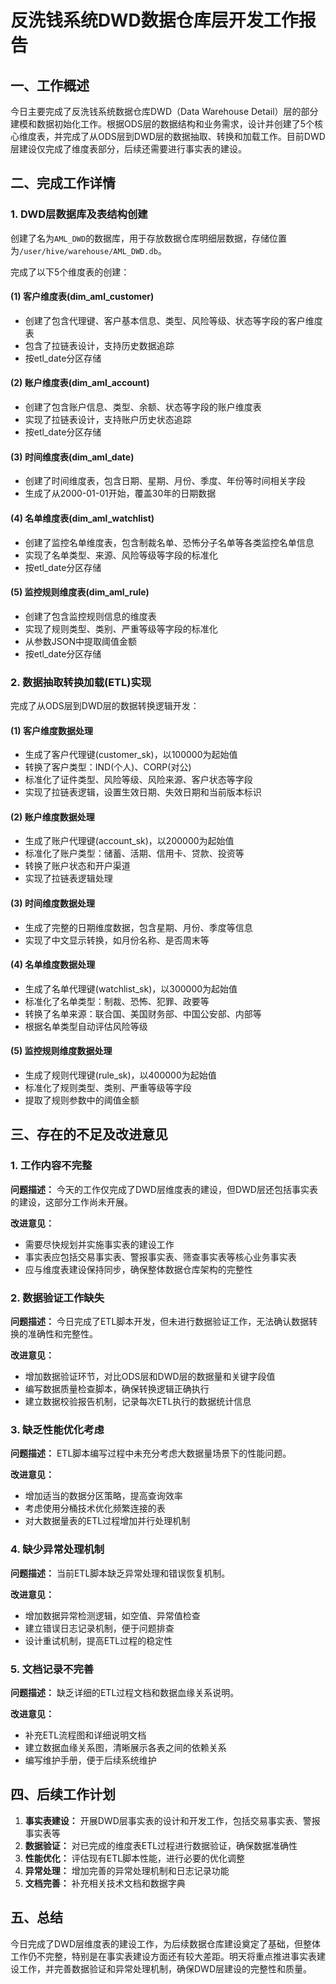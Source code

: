 # 反洗钱系统DWD数据仓库层开发工作报告

## 一、工作概述

今日主要完成了反洗钱系统数据仓库DWD（Data Warehouse Detail）层的部分建模和数据初始化工作。根据ODS层的数据结构和业务需求，设计并创建了5个核心维度表，并完成了从ODS层到DWD层的数据抽取、转换和加载工作。目前DWD层建设仅完成了维度表部分，后续还需要进行事实表的建设。

## 二、完成工作详情

### 1. DWD层数据库及表结构创建

创建了名为`AML_DWD`的数据库，用于存放数据仓库明细层数据，存储位置为`/user/hive/warehouse/AML_DWD.db`。

完成了以下5个维度表的创建：

#### (1) 客户维度表(dim_aml_customer)

- 创建了包含代理键、客户基本信息、类型、风险等级、状态等字段的客户维度表
- 包含了拉链表设计，支持历史数据追踪
- 按etl_date分区存储

#### (2) 账户维度表(dim_aml_account)

- 创建了包含账户信息、类型、余额、状态等字段的账户维度表
- 实现了拉链表设计，支持账户历史状态追踪
- 按etl_date分区存储

#### (3) 时间维度表(dim_aml_date)

- 创建了时间维度表，包含日期、星期、月份、季度、年份等时间相关字段
- 生成了从2000-01-01开始，覆盖30年的日期数据

#### (4) 名单维度表(dim_aml_watchlist)

- 创建了监控名单维度表，包含制裁名单、恐怖分子名单等各类监控名单信息
- 实现了名单类型、来源、风险等级等字段的标准化
- 按etl_date分区存储

#### (5) 监控规则维度表(dim_aml_rule)

- 创建了包含监控规则信息的维度表
- 实现了规则类型、类别、严重等级等字段的标准化
- 从参数JSON中提取阈值金额
- 按etl_date分区存储

### 2. 数据抽取转换加载(ETL)实现

完成了从ODS层到DWD层的数据转换逻辑开发：

#### (1) 客户维度数据处理

- 生成了客户代理键(customer_sk)，以100000为起始值
- 转换了客户类型：IND(个人)、CORP(对公)
- 标准化了证件类型、风险等级、风险来源、客户状态等字段
- 实现了拉链表逻辑，设置生效日期、失效日期和当前版本标识

#### (2) 账户维度数据处理

- 生成了账户代理键(account_sk)，以200000为起始值
- 标准化了账户类型：储蓄、活期、信用卡、贷款、投资等
- 转换了账户状态和开户渠道
- 实现了拉链表逻辑处理

#### (3) 时间维度数据处理

- 生成了完整的日期维度数据，包含星期、月份、季度等信息
- 实现了中文显示转换，如月份名称、是否周末等

#### (4) 名单维度数据处理

- 生成了名单代理键(watchlist_sk)，以300000为起始值
- 标准化了名单类型：制裁、恐怖、犯罪、政要等
- 转换了名单来源：联合国、美国财务部、中国公安部、内部等
- 根据名单类型自动评估风险等级

#### (5) 监控规则维度数据处理

- 生成了规则代理键(rule_sk)，以400000为起始值
- 标准化了规则类型、类别、严重等级等字段
- 提取了规则参数中的阈值金额

## 三、存在的不足及改进意见

### 1. 工作内容不完整

**问题描述：** 今天的工作仅完成了DWD层维度表的建设，但DWD层还包括事实表的建设，这部分工作尚未开展。

**改进意见：**

- 需要尽快规划并实施事实表的建设工作
- 事实表应包括交易事实表、警报事实表、筛查事实表等核心业务事实表
- 应与维度表建设保持同步，确保整体数据仓库架构的完整性

### 2. 数据验证工作缺失

**问题描述：** 今日完成了ETL脚本开发，但未进行数据验证工作，无法确认数据转换的准确性和完整性。

**改进意见：**

- 增加数据验证环节，对比ODS层和DWD层的数据量和关键字段值
- 编写数据质量检查脚本，确保转换逻辑正确执行
- 建立数据校验报告机制，记录每次ETL执行的数据统计信息

### 3. 缺乏性能优化考虑

**问题描述：** ETL脚本编写过程中未充分考虑大数据量场景下的性能问题。

**改进意见：**

- 增加适当的数据分区策略，提高查询效率
- 考虑使用分桶技术优化频繁连接的表
- 对大数据量表的ETL过程增加并行处理机制

### 4. 缺少异常处理机制

**问题描述：** 当前ETL脚本缺乏异常处理和错误恢复机制。

**改进意见：**

- 增加数据异常检测逻辑，如空值、异常值检查
- 建立错误日志记录机制，便于问题排查
- 设计重试机制，提高ETL过程的稳定性

### 5. 文档记录不完善

**问题描述：** 缺乏详细的ETL过程文档和数据血缘关系说明。

**改进意见：**

- 补充ETL流程图和详细说明文档
- 建立数据血缘关系图，清晰展示各表之间的依赖关系
- 编写维护手册，便于后续系统维护

## 四、后续工作计划

1. **事实表建设：** 开展DWD层事实表的设计和开发工作，包括交易事实表、警报事实表等
2. **数据验证：** 对已完成的维度表ETL过程进行数据验证，确保数据准确性
3. **性能优化：** 评估现有ETL脚本性能，进行必要的优化调整
4. **异常处理：** 增加完善的异常处理机制和日志记录功能
5. **文档完善：** 补充相关技术文档和数据字典

## 五、总结

今日完成了DWD层维度表的建设工作，为后续数据仓库建设奠定了基础，但整体工作仍不完整，特别是在事实表建设方面还有较大差距。明天将重点推进事实表建设工作，并完善数据验证和异常处理机制，确保DWD层建设的完整性和质量。
